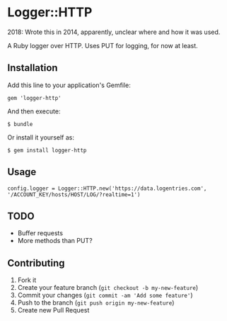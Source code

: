 # Logger::HTTP

2018: Wrote this in 2014, apparently, unclear where and how it was used.

A Ruby logger over HTTP. Uses PUT for logging, for now at least.

## Installation

Add this line to your application's Gemfile:

    gem 'logger-http'

And then execute:

    $ bundle

Or install it yourself as:

    $ gem install logger-http

## Usage

    config.logger = Logger::HTTP.new('https://data.logentries.com', '/ACCOUNT_KEY/hosts/HOST/LOG/?realtime=1')

## TODO

- Buffer requests
- More methods than PUT?

## Contributing

1. Fork it
2. Create your feature branch (`git checkout -b my-new-feature`)
3. Commit your changes (`git commit -am 'Add some feature'`)
4. Push to the branch (`git push origin my-new-feature`)
5. Create new Pull Request
